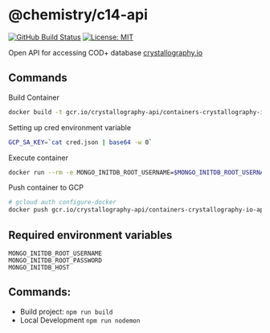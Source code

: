 # @chemistry/c14-api
[![GitHub Build Status](https://github.com/chemistry/c14-api/workflows/CI/badge.svg)](https://github.com/chemistry/c14-api/actions?query=workflow%3ACI)
[![License: MIT](https://img.shields.io/badge/License-MIT-gren.svg)](https://opensource.org/licenses/MIT)

Open API for accessing COD+ database [crystallography.io](https://crystallography.io/)
## Commands
Build Container
```bash
docker build -t gcr.io/crystallography-api/containers-crystallography-io-api .
```

Setting up cred environment variable
```bash
GCP_SA_KEY=`cat cred.json | base64 -w 0`
```

Execute container
```bash
docker run --rm -e MONGO_INITDB_ROOT_USERNAME=$MONGO_INITDB_ROOT_USERNAME -e MONGO_INITDB_ROOT_PASSWORD=$MONGO_INITDB_ROOT_PASSWORD -e GCP_SA_KEY=$GCP_SA_KEY -e MONGO_INITDB_HOST=$MONGO_INITDB_HOST --name api gcr.io/crystallography-api/containers-crystallography-io-api
```

Push container to GCP
```bash
# gcloud auth configure-docker
docker push gcr.io/crystallography-api/containers-crystallography-io-api
```

## Required environment variables
    MONGO_INITDB_ROOT_USERNAME
    MONGO_INITDB_ROOT_PASSWORD
    MONGO_INITDB_HOST
## Commands:
  * Build project: `npm run build`
  * Local Development `npm run nodemon`
